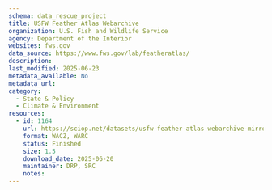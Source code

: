 ```yaml
---
schema: data_rescue_project 
title: USFW Feather Atlas Webarchive
organization: U.S. Fish and Wildlife Service
agency: Department of the Interior
websites: fws.gov
data_source: https://www.fws.gov/lab/featheratlas/
description: 
last_modified: 2025-06-23
metadata_available: No
metadata_url: 
category:
  - State & Policy 
  - Climate & Environment 
resources:
  - id: 1164
    url: https://sciop.net/datasets/usfw-feather-atlas-webarchive-mirror
    format: WACZ, WARC
    status: Finished
    size: 1.5
    download_date: 2025-06-20
    maintainer: DRP, SRC
    notes: 
---
```

